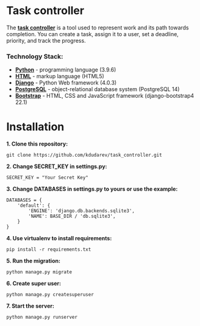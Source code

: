 # Task controller

The **[task controller](https://github.com/kdudarev/task_controller)** is a tool used to represent work and its path towards completion. You can create a task, assign it to a user, set a deadline, priority, and track the progress.

### Technology Stack:
- **[Python](https://www.python.org/)** - programming language (3.9.6)
- **[HTML](https://html.com/)** - markup language (HTML5)
- **[Django](https://www.djangoproject.com/)** - Python Web framework (4.0.3)
- **[PostgreSQL](https://www.postgresql.org/)** - object-relational database system (PostgreSQL 14)
- **[Bootstrap](https://getbootstrap.com/)** - HTML, CSS and JavaScript framework (django-bootstrap4 22.1)

# Installation

**1. Clone this repository:**
```
git clone https://github.com/kdudarev/task_controller.git
```
**2. Change SECRET_KEY in settings.py:**
```
SECRET_KEY = "Your Secret Key"
```
**3. Change DATABASES in settings.py to yours or use the example:**
```
DATABASES = {
    'default': {
        'ENGINE': 'django.db.backends.sqlite3',
        'NAME': BASE_DIR / 'db.sqlite3',
    }
}
```
**4. Use virtualenv to install requirements:**
```
pip install -r requirements.txt
```
**5. Run the migration:**
```
python manage.py migrate
```
**6. Create super user:**
```
python manage.py createsuperuser
```
**7. Start the server:**
```
python manage.py runserver
```
